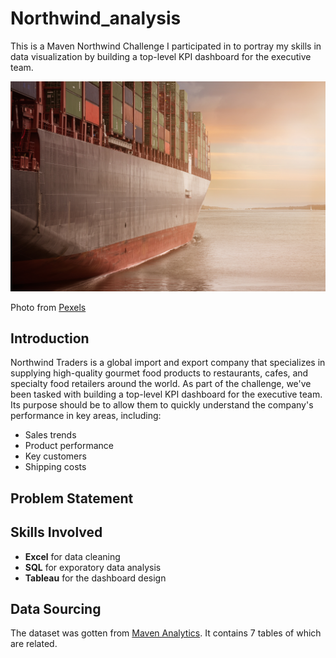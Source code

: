 # Northwind_analysis
This is a Maven Northwind Challenge I participated in to portray my skills in data visualization by building a top-level KPI dashboard for the executive team.

![Alt text](pexels-pixabay-262353.jpg)

Photo from [Pexels](https://www.pexels.com/photo/business-cargo-cargo-container-city-262353/)

## Introduction
Northwind Traders is a global import and export company that specializes in supplying high-quality gourmet food products to restaurants, cafes, and specialty food retailers around the world. As part of the challenge, we've been tasked with building a top-level KPI dashboard for the executive team. Its purpose should be to allow them to quickly understand the company's performance in key areas, including:
- Sales trends
- Product performance
- Key customers
- Shipping costs

## Problem Statement

## Skills Involved
- **Excel** for data cleaning
- **SQL** for exporatory data analysis
- **Tableau** for the dashboard design

## Data Sourcing
The dataset was gotten from [Maven Analytics](https://mavenanalytics.io/challenges/maven-northwind-challenge/24).
It contains 7 tables of which are related.
  
